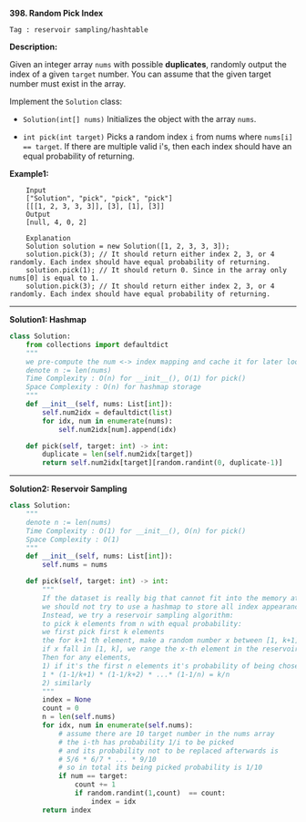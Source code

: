 **398. Random Pick Index**

```Tag : reservoir sampling/hashtable```

**Description:**

Given an integer array ```nums``` with possible **duplicates**, randomly output the index of a given ```target``` number. You can assume that the given target number must exist in the array.

Implement the ```Solution``` class:

+ ```Solution(int[] nums)``` Initializes the object with the array ```nums```.

+ ```int pick(int target)``` Picks a random index ```i``` from nums where ```nums[i] == target```. If there are multiple valid i's, then each index should have an equal probability of returning.

**Example1:**

		Input
		["Solution", "pick", "pick", "pick"]
		[[[1, 2, 3, 3, 3]], [3], [1], [3]]
		Output
		[null, 4, 0, 2]

		Explanation
		Solution solution = new Solution([1, 2, 3, 3, 3]);
		solution.pick(3); // It should return either index 2, 3, or 4 randomly. Each index should have equal probability of returning.
		solution.pick(1); // It should return 0. Since in the array only nums[0] is equal to 1.
		solution.pick(3); // It should return either index 2, 3, or 4 randomly. Each index should have equal probability of returning.

-----------

**Solution1: Hashmap**

```python
class Solution:
    from collections import defaultdict
    """
    we pre-compute the num <-> index mapping and cache it for later look up
    denote n := len(nums)
    Time Complexity : O(n) for __init__(), O(1) for pick()
    Space Complexity : O(n) for hashmap storage
    """
    def __init__(self, nums: List[int]):
        self.num2idx = defaultdict(list)
        for idx, num in enumerate(nums):
            self.num2idx[num].append(idx)

    def pick(self, target: int) -> int:
        duplicate = len(self.num2idx[target])
        return self.num2idx[target][random.randint(0, duplicate-1)]

```

-----------

**Solution2: Reservoir Sampling**

```python
class Solution:
    """
    denote n := len(nums)
    Time Complexity : O(1) for __init__(), O(n) for pick()
    Space Complexity : O(1)
    """
    def __init__(self, nums: List[int]):
        self.nums = nums

    def pick(self, target: int) -> int:
        """
        If the dataset is really big that cannot fit into the memory at once
        we should not try to use a hashmap to store all index appearance
        Instead, we try a reservoir sampling algorithm:
        to pick k elements from n with equal probability:
        we first pick first k elements
        the for k+1 th element, make a random number x between [1, k+1],
        if x fall in [1, k], we range the x-th element in the reservoir
        Then for any elements,
        1) if it's the first n elements it's probability of being chosen is
        1 * (1-1/k+1) * (1-1/k+2) * ...* (1-1/n) = k/n 
        2) similarly
        """
        index = None
        count = 0
        n = len(self.nums)
        for idx, num in enumerate(self.nums):
            # assume there are 10 target number in the nums array
            # the i-th has probability 1/i to be picked
            # and its probability not to be replaced afterwards is
            # 5/6 * 6/7 * ... * 9/10
            # so in total its being picked probability is 1/10
            if num == target:
                count += 1
                if random.randint(1,count)  == count:
                    index = idx
        return index
```
